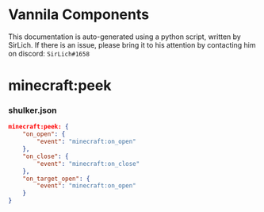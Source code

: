 # Vannila Components
This documentation is auto-generated using a python script, written by SirLich. If there is an issue, please bring it to his attention by contacting him on discord: `SirLich#1658`

# minecraft:peek
### shulker.json
```JSON
minecraft:peek: {
    "on_open": {
        "event": "minecraft:on_open"
    },
    "on_close": {
        "event": "minecraft:on_close"
    },
    "on_target_open": {
        "event": "minecraft:on_open"
    }
}
```

